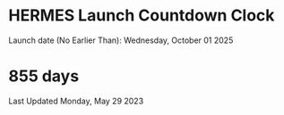 # HERMES Launch Countdown Clock

Launch date (No Earlier Than): Wednesday, October 01 2025
# 855 days

Last Updated Monday, May 29 2023